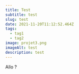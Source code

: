 ```yaml
---
title: Test
subtitle: test
slug: test
date: 2021-11-20T11:12:52.464Z
tags:
  - tag1
  - tag2
image: projet3.png
imageAlt: test
description: test
---
```

Allo ?

